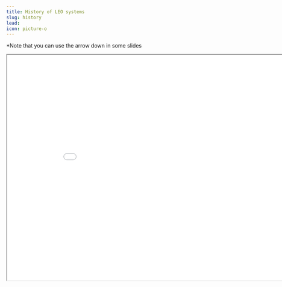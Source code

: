 ```yaml
---
title: History of LEO systems
slug: history
lead:
icon: picture-o
---
```

*Note that you can use the arrow down in some slides
<iframe width="900" height="600" marginheight="0" marginwidth="0" src="/reveal.js/index.html">
  Fallback text here for unsupporting browsers, of which there are scant few.
</iframe>
